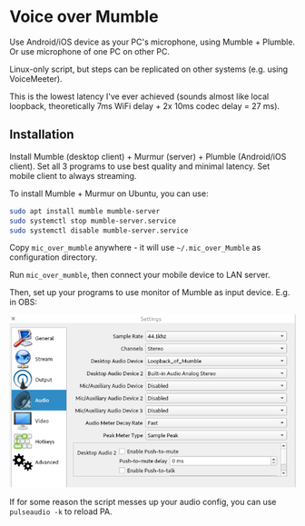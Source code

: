 # Voice over Mumble

Use Android/iOS device as your PC's microphone, using Mumble + Plumble. Or use microphone of one PC on other PC.

Linux-only script, but steps can be replicated on other systems (e.g. using VoiceMeeter).

This is the lowest latency I've ever achieved (sounds almost like local loopback, theoretically 7ms WiFi delay + 2x 10ms codec delay = 27 ms).

## Installation

Install Mumble (desktop client) + Murmur (server) + Plumble (Android/iOS client). Set all 3 programs to use best quality and minimal latency. Set mobile client to always streaming.

To install Mumble + Murmur on Ubuntu, you can use:

```bash
sudo apt install mumble mumble-server
sudo systemctl stop mumble-server.service
sudo systemctl disable mumble-server.service
```

Copy `mic_over_mumble` anywhere - it will use `~/.mic_over_Mumble` as configuration directory.

Run `mic_over_mumble`, then connect your mobile device to LAN server.

Then, set up your programs to use monitor of Mumble as input device. E.g. in OBS:

![Screenshot of OBS configuration](obs_screenshot.png)

If for some reason the script messes up your audio config, you can use `pulseaudio -k` to reload PA.
